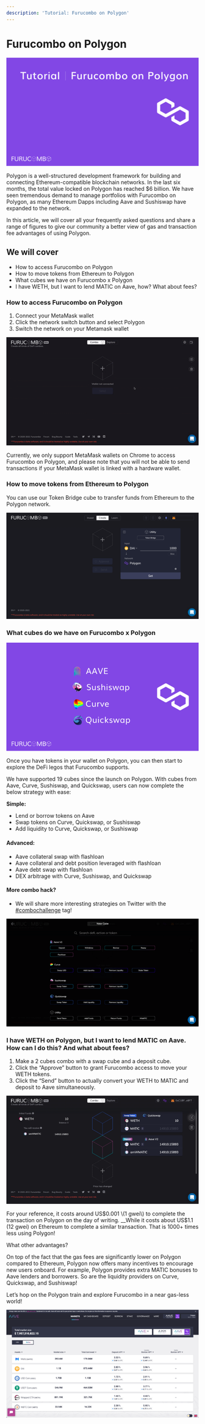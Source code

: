 ```yaml
---
description: 'Tutorial: Furucombo on Polygon'
---
```


# Furucombo on Polygon

![](../../.gitbook/assets/1_ouv-hl7oar7_pp2slxvsrq.png)

Polygon is a well-structured development framework for building and connecting Ethereum-compatible blockchain networks. In the last six months, the total value locked on Polygon has reached $6 billion. We have seen tremendous demand to manage portfolios with Furucombo on Polygon, as many Ethereum Dapps including Aave and Sushiswap have expanded to the network.

In this article, we will cover all your frequently asked questions and share a range of figures to give our community a better view of gas and transaction fee advantages of using Polygon.

## We will cover <a id="68a4"></a>

* How to access Furucombo on Polygon
* How to move tokens from Ethereum to Polygon
* What cubes we have on Furucombo x Polygon
* I have WETH, but I want to lend MATIC on Aave, how? What about fees?

### How to access Furucombo on Polygon <a id="1358"></a>

1. Connect your MetaMask wallet
2. Click the network switch button and select Polygon
3. Switch the network on your Metamask wallet

![](../../.gitbook/assets/0_-vnnv6lmzceediew.gif)

Currently, we only support MetaMask wallets on Chrome to access Furucombo on Polygon, and please note that you will not be able to send transactions if your MetaMask wallet is linked with a hardware wallet.

### How to move tokens from Ethereum to Polygon <a id="9c1a"></a>

You can use our Token Bridge cube to transfer funds from Ethereum to the Polygon network.

![Token Bridge cube](../../.gitbook/assets/fireshot-capture-069-furucombo-_create-all-kinds-of-defi-combo.-beta.furucombo.app.png)

### What cubes do we have on Furucombo x Polygon <a id="d573"></a>

![](../../.gitbook/assets/1_dtnryxgzseey-jtv9bqa7w.png)

Once you have tokens in your wallet on Polygon, you can then start to explore the DeFi legos that Furucombo supports.

We have supported 19 cubes since the launch on Polygon. With cubes from Aave, Curve, Sushiswap, and Quickswap, users can now complete the below strategy with ease:

**Simple:**

* Lend or borrow tokens on Aave
* Swap tokens on Curve, Quickswap, or Sushiswap
* Add liquidity to Curve, Quickswap, or Sushiswap

#### **Advanced:**

* Aave collateral swap with flashloan
* Aave collateral and debt position leveraged with flashloan
* Aave debt swap with flashloan
* DEX arbitrage with Curve, Sushiswap, and Quickswap

#### **More combo hack?**

* We will share more interesting strategies on Twitter with the[ \#combochallenge](https://twitter.com/hashtag/combochallenge?src=hashtag_click) tag!

![](../../.gitbook/assets/0_pfewhdlbstf3kbxd.png)

### **I have WETH on Polygon, but I want to lend MATIC on Aave. How can I do this? And what about fees?**

1. Make a 2 cubes combo with a swap cube and a deposit cube.
2. Click the “Approve” button to grant Furucombo access to move your WETH tokens.
3. Click the “Send” button to actually convert your WETH to MATIC and deposit to Aave simultaneously.

![](../../.gitbook/assets/0_tsnohbo0s69pv_zu.png)

For your reference, it costs around US$0.001 \(1 gwei\) to complete the transaction on Polygon on the day of writing. __While it costs about US$1.1 \(12 gwei\) on Ethereum to complete a similar transaction. That is 1000+ times less using Polygon!

What other advantages?

On top of the fact that the gas fees are significantly lower on Polygon compared to Ethereum, Polygon now offers many incentives to encourage new users onboard. For example, Polygon provides extra MATIC bonuses to Aave lenders and borrowers. So are the liquidity providers on Curve, Quickswap, and Sushiswap!

Let’s hop on the Polygon train and explore Furucombo in a near gas-less world!

![Extra 5.66% APR in MATIC if you are a MATIC lender on the Aave Polygon market.](../../.gitbook/assets/0_8p24i_vabr1xqb-r.png)

